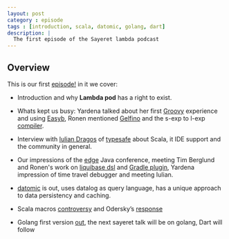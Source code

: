 ```yaml
---
layout: post
category : episode
tags : [introduction, scala, datomic, golang, dart]
description: |
  The first episode of the Sayeret lambda podcast
---
```


## Overview 

This is our first [episode!](http://dl.dropbox.com/u/116845/lambda-pod-1.mp3) in it we cover:

 * Introduction and why <b>Lambda pod</b> has a right to exist.

 * Whats kept us busy: Yardena talked about her first [Groovy](http://groovy.codehaus.org/) experience and using [Easyb](http://www.easyb.org/), Ronen mentioned [Gelfino](https://github.com/narkisr/gelfino) and the s-exp to l-exp [compiler](https://github.com/narkisr/gelfino/blob/master/src/gelfino/drools/dsl.clj).

 * Interview with [Iulian Dragos](http://www.iulidragos.org/) of [typesafe](http://typesafe.com/) about Scala, it IDE support and the community in general.


 * Our impressions of the [edge](url) Java conference, meeting Tim Berglund and Ronen's work on [liquibase dsl](https://github.com/narkisr/groovy-liquibase) and [Gradle plugin](https://github.com/narkisr/gradle-liquibase-plugin), Yardena impression of time travel debugger and meeting Iulian.

 * [datomic](http://datomic.com/) is out, uses datalog as query language,  has a unique approach to data persistency and caching.

 * Scala macros [controversy](http://blog.empathybox.com/post/19126121307/scala-macros-oh-god-why) and Odersky’s [response](https://groups.google.com/forum/?hl=en&fromgroups#!msg/scala-language/PV4q6O1qIh8/yG4p8PA2Jf8J)
 
 * Golang first version [out](http://blog.golang.org/2012/03/go-version-1-is-released.html), the next sayeret talk will be on golang, Dart will follow
